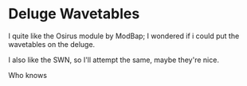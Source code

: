# Deluge Wavetables

I quite like the Osirus module by ModBap; I wondered if i could put the wavetables on the deluge.

I also like the SWN, so I'll attempt the same, maybe they're nice.

Who knows

